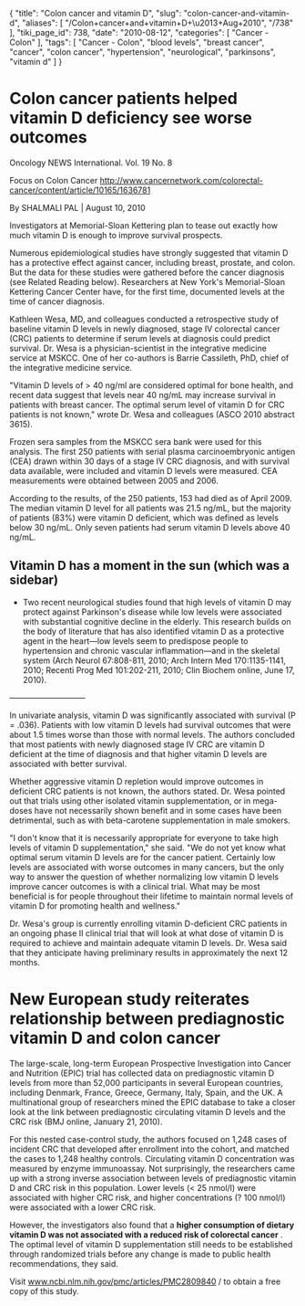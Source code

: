 {
    "title": "Colon cancer and vitamin D",
    "slug": "colon-cancer-and-vitamin-d",
    "aliases": [
        "/Colon+cancer+and+vitamin+D+\u2013+Aug+2010",
        "/738"
    ],
    "tiki_page_id": 738,
    "date": "2010-08-12",
    "categories": [
        "Cancer - Colon"
    ],
    "tags": [
        "Cancer - Colon",
        "blood levels",
        "breast cancer",
        "cancer",
        "colon cancer",
        "hypertension",
        "neurological",
        "parkinsons",
        "vitamin d"
    ]
}


# Colon cancer patients helped  vitamin D deficiency see worse outcomes

Oncology NEWS International. Vol. 19 No. 8

Focus on Colon Cancer  http://www.cancernetwork.com/colorectal-cancer/content/article/10165/1636781 

By SHALMALI PAL | August 10, 2010

Investigators at Memorial-Sloan Kettering plan to tease out exactly how much vitamin D is enough to improve survival prospects.

Numerous epidemiological studies have strongly suggested that vitamin D has a protective effect against cancer, including breast, prostate, and colon. But the data for these studies were gathered before the cancer diagnosis (see Related Reading below). Researchers at New York's Memorial-Sloan Kettering Cancer Center have, for the first time, documented levels at the time of cancer diagnosis.

Kathleen Wesa, MD, and colleagues conducted a retrospective study of baseline vitamin D levels in newly diagnosed, stage IV colorectal cancer (CRC) patients to determine if serum levels at diagnosis could predict survival. Dr. Wesa is a physician-scientist in the integrative medicine service at MSKCC. One of her co-authors is Barrie Cassileth, PhD, chief of the integrative medicine service.

"Vitamin D levels of > 40 ng/ml are considered optimal for bone health, and recent data suggest that levels near 40 ng/mL may increase survival in patients with breast cancer. The optimal serum level of vitamin D for CRC patients is not known," wrote Dr. Wesa and colleagues (ASCO 2010 abstract 3615).

Frozen sera samples from the MSKCC sera bank were used for this analysis. The first 250 patients with serial plasma carcinoembryonic antigen (CEA) drawn within 30 days of a stage IV CRC diagnosis, and with survival data available, were included and vitamin D levels were measured. CEA measurements were obtained between 2005 and 2006.

According to the results, of the 250 patients, 153 had died as of April 2009. The median vitamin D level for all patients was 21.5 ng/mL, but the majority of patients (83%) were vitamin D deficient, which was defined as levels below 30 ng/mL. Only seven patients had serum vitamin D levels above 40 ng/mL.

## Vitamin D has a moment in the sun (which was a sidebar)

* Two recent neurological studies found that high levels of vitamin D may protect against Parkinson's disease while low levels were associated with substantial cognitive decline in the elderly. This research builds on the body of literature that has also identified vitamin D as a protective agent in the heart—low levels seem to predispose people to hypertension and chronic vascular inflammation—and in the skeletal system (Arch Neurol 67:808-811, 2010; Arch Intern Med 170:1135-1141, 2010; Recenti Prog Med 101:202-211, 2010; Clin Biochem online, June 17, 2010).

–––––––––––––––––––

In univariate analysis, vitamin D was significantly associated with survival (P = .036). Patients with low vitamin D levels had survival outcomes that were about 1.5 times worse than those with normal levels. The authors concluded that most patients with newly diagnosed stage IV CRC are vitamin D deficient at the time of diagnosis and that higher vitamin D levels are associated with better survival.

Whether aggressive vitamin D repletion would improve outcomes in deficient CRC patients is not known, the authors stated. Dr. Wesa pointed out that trials using other isolated vitamin supplementation, or in mega-doses have not necessarily shown benefit and in some cases have been detrimental, such as with beta-carotene supplementation in male smokers.

"I don't know that it is necessarily appropriate for everyone to take high levels of vitamin D supplementation," she said. "We do not yet know what optimal serum vitamin D levels are for the cancer patient. Certainly low levels are associated with worse outcomes in many cancers, but the only way to answer the question of whether normalizing low vitamin D levels improve cancer outcomes is with a clinical trial. What may be most beneficial is for people throughout their lifetime to maintain normal levels of vitamin D for promoting health and wellness."

Dr. Wesa's group is currently enrolling vitamin D-deficient CRC patients in an ongoing phase II clinical trial that will look at what dose of vitamin D is required to achieve and maintain adequate vitamin D levels. Dr. Wesa said that they anticipate having preliminary results in approximately the next 12 months.

# 

# New European study reiterates relationship between prediagnostic vitamin D and colon cancer

The large-scale, long-term European Prospective Investigation into Cancer and Nutrition (EPIC) trial has collected data on prediagnostic vitamin D levels from more than 52,000 participants in several European countries, including Denmark, France, Greece, Germany, Italy, Spain, and the UK. A multinational group of researchers mined the EPIC database to take a closer look at the link between prediagnostic circulating vitamin D levels and the CRC risk (BMJ online, January 21, 2010).

For this nested case-control study, the authors focused on 1,248 cases of incident CRC that developed after enrollment into the cohort, and matched the cases to 1,248 healthy controls. Circulating vitamin D concentration was measured by enzyme immunoassay. Not surprisingly, the researchers came up with a strong inverse association between levels of prediagnostic vitamin D and CRC risk in this population. Lower levels (< 25 nmol/l) were associated with higher CRC risk, and higher concentrations (? 100 nmol/l) were associated with a lower CRC risk.

However, the investigators also found that a  **higher consumption of dietary vitamin D was not associated with a reduced risk of colorectal cancer** . The optimal level of vitamin D supplementation still needs to be established through randomized trials before any change is made to public health recommendations, they said.

Visit www.ncbi.nlm.nih.gov/pmc/articles/PMC2809840 / to obtain a free copy of this study.